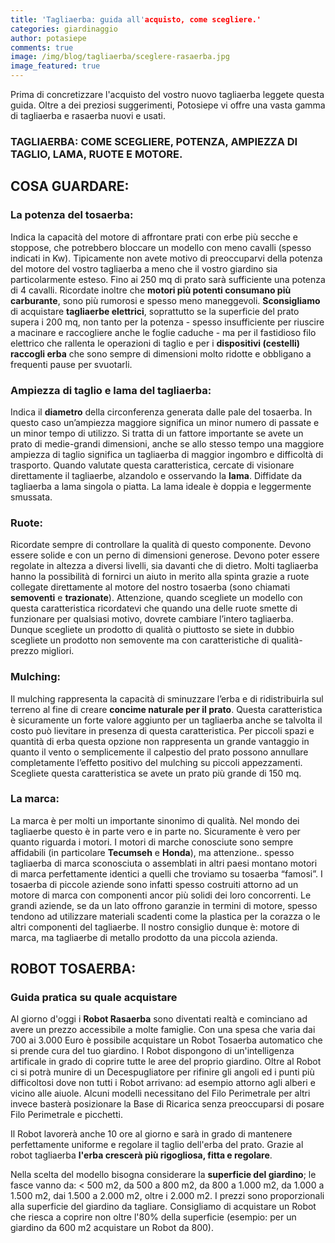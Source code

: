 ```yaml
---
title: 'Tagliaerba: guida all'acquisto, come scegliere.'
categories: giardinaggio
author: potasiepe
comments: true
image: /img/blog/tagliaerba/sceglere-rasaerba.jpg
image_featured: true
---
```

Prima di concretizzare l'acquisto del vostro nuovo tagliaerba leggete questa guida. Oltre a dei preziosi suggerimenti,
Potosiepe vi offre una vasta gamma di tagliaerba e rasaerba nuovi e usati.

### TAGLIAERBA: COME SCEGLIERE, POTENZA, AMPIEZZA DI TAGLIO, LAMA, RUOTE E MOTORE.

## COSA GUARDARE:

### La potenza del tosaerba:
Indica la capacità del motore di affrontare prati con erbe più secche e stoppose, che potrebbero bloccare un modello con meno cavalli (spesso indicati in Kw). Tipicamente non avete motivo di preoccuparvi della potenza del motore del vostro tagliaerba a meno che il vostro giardino sia particolarmente esteso. Fino ai 250 mq di prato sarà sufficiente una potenza di 4 cavalli. Ricordate inoltre che **motori più potenti consumano più carburante**, sono più rumorosi e spesso meno maneggevoli. **Sconsigliamo** di acquistare **tagliaerbe elettrici**, soprattutto se la superficie del prato supera i 200 mq, non tanto per la potenza - spesso insufficiente per riuscire a macinare e raccogliere anche le foglie caduche - ma per il fastidioso filo elettrico che rallenta le operazioni di taglio e per i **dispositivi (cestelli) raccogli erba** che sono sempre di dimensioni molto ridotte e obbligano a frequenti pause per svuotarli.

### Ampiezza di taglio e lama del tagliaerba:
Indica il **diametro** della circonferenza generata dalle pale del tosaerba. In questo caso un’ampiezza maggiore significa un minor numero di passate e un minor tempo di utilizzo. Si tratta di un fattore importante se avete un prato di medie-grandi dimensioni, anche se allo stesso tempo una maggiore ampiezza di taglio significa un tagliaerba di maggior ingombro e difficoltà di trasporto. Quando valutate questa caratteristica, cercate di visionare direttamente il tagliaerbe, alzandolo e osservando la **lama**. Diffidate da tagliaerba a lama singola o piatta. La lama ideale è doppia e leggermente smussata.

### Ruote:
Ricordate sempre di controllare la qualità di questo componente. Devono essere solide e con un perno di dimensioni generose. Devono poter essere regolate in altezza a diversi livelli, sia davanti che di dietro. Molti tagliaerba hanno la possibilità di fornirci un aiuto in merito alla spinta grazie a ruote collegate direttamente al motore del nostro tosaerba (sono chiamati **semoventi** e **trazionate**). Attenzione, quando scegliete un modello con questa caratteristica ricordatevi che quando una delle ruote smette di funzionare per qualsiasi motivo, dovrete cambiare l’intero tagliaerba. Dunque scegliete un prodotto di qualità o piuttosto se siete in dubbio scegliete un prodotto non semovente ma con caratteristiche di qualità-prezzo migliori.

### Mulching:
Il mulching rappresenta la capacità di sminuzzare l’erba e di ridistribuirla sul terreno al fine di creare **concime naturale per il prato**. Questa caratteristica è sicuramente un forte valore aggiunto per un tagliaerba anche se talvolta il costo può lievitare in presenza di questa caratteristica. Per piccoli spazi e quantità di erba questa opzione non rappresenta un grande vantaggio in quanto il vento o semplicemente il calpestio del prato possono annullare completamente l’effetto positivo del mulching su piccoli appezzamenti. Scegliete questa caratteristica se avete un prato più grande di 150 mq.

### La marca:
La marca è per molti un importante sinonimo di qualità. Nel mondo dei tagliaerbe questo è in parte vero e in parte no. Sicuramente è vero per quanto riguarda i motori. I motori di marche conosciute sono sempre affidabili (in particolare **Tecumseh** e **Honda**), ma attenzione.. spesso tagliaerba di marca sconosciuta o assemblati in altri paesi montano motori di marca perfettamente identici a quelli che troviamo su tosaerba “famosi”. I tosaerba di piccole aziende sono infatti spesso costruiti attorno ad un motore di marca con componenti ancor più solidi dei loro concorrenti. Le grandi aziende, se da un lato offrono garanzie in termini di motore, spesso tendono ad utilizzare materiali scadenti come la plastica per la corazza o le altri componenti del tagliaerbe. Il nostro consiglio dunque è: motore di marca, ma tagliaerbe di metallo prodotto da una piccola azienda.

##  ROBOT TOSAERBA:
### Guida pratica su quale acquistare

Al giorno d'oggi i **Robot Rasaerba** sono diventati realtà e cominciano ad avere un prezzo accessibile a molte famiglie. Con una spesa che varia dai 700 ai 3.000 Euro è possibile acquistare un Robot Tosaerba automatico che si prende cura del tuo giardino. I Robot dispongono di un'intelligenza artificale in grado di coprire tutte le aree del proprio giardino. Oltre al Robot ci si potrà munire di un Decespugliatore per rifinire gli angoli ed i punti più difficoltosi dove non tutti i Robot arrivano: ad esempio attorno agli alberi e vicino alle aiuole. Alcuni modelli necessitano del Filo Perimetrale per altri invece basterà posizionare la Base di Ricarica senza preoccuparsi di posare Filo Perimetrale e picchetti.

Il Robot lavorerà anche 10 ore al giorno e sarà in grado di mantenere perfettamente uniforme e regolare il taglio dell'erba del prato. Grazie al robot tagliaerba **l'erba crescerà più rigogliosa, fitta e regolare**.

Nella scelta del modello bisogna considerare la **superficie del giardino**; le fasce vanno da: < 500 m2, da 500 a 800 m2, da 800 a 1.000 m2, da 1.000 a 1.500 m2, dai 1.500 a 2.000 m2, oltre i 2.000 m2. I prezzi sono proporzionali alla superficie del giardino da tagliare. Consigliamo di acquistare un Robot che riesca a coprire non oltre l'80% della superficie (esempio: per un giardino da 600 m2 acquistare un Robot da 800).
